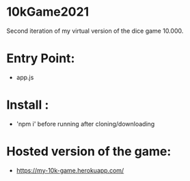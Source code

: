 # 10kGame2021
Second iteration of my virtual version of the dice game 10.000. 


# Entry Point: 
  - app.js
  
# Install :
  - 'npm i' before running after cloning/downloading 

# Hosted version of the game:
 - https://my-10k-game.herokuapp.com/
